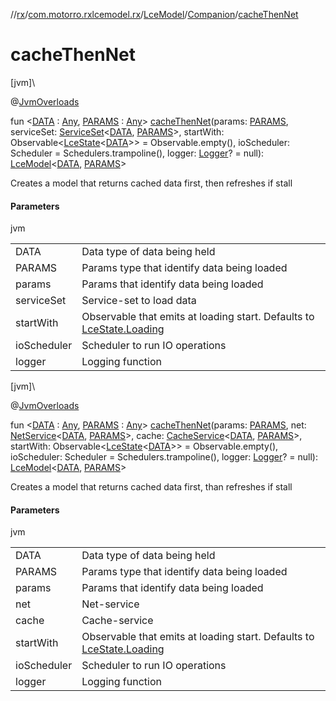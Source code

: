 //[rx](../../../../index.md)/[com.motorro.rxlcemodel.rx](../../index.md)/[LceModel](../index.md)/[Companion](index.md)/[cacheThenNet](cache-then-net.md)

# cacheThenNet

[jvm]\

@[JvmOverloads](https://kotlinlang.org/api/latest/jvm/stdlib/kotlin.jvm/-jvm-overloads/index.html)

fun &lt;[DATA](cache-then-net.md) : [Any](https://kotlinlang.org/api/latest/jvm/stdlib/kotlin/-any/index.html), [PARAMS](cache-then-net.md) : [Any](https://kotlinlang.org/api/latest/jvm/stdlib/kotlin/-any/index.html)&gt; [cacheThenNet](cache-then-net.md)(params: [PARAMS](cache-then-net.md), serviceSet: [ServiceSet](../../../com.motorro.rxlcemodel.rx.service/-service-set/index.md)&lt;[DATA](cache-then-net.md), [PARAMS](cache-then-net.md)&gt;, startWith: Observable&lt;[LceState](../../../../../lce/lce/com.motorro.rxlcemodel.lce/-lce-state/index.md)&lt;[DATA](cache-then-net.md)&gt;&gt; = Observable.empty(), ioScheduler: Scheduler = Schedulers.trampoline(), logger: [Logger](../../../../../common/com.motorro.rxlcemodel.common/-logger/index.md)? = null): [LceModel](../index.md)&lt;[DATA](cache-then-net.md), [PARAMS](cache-then-net.md)&gt;

Creates a model that returns cached data first, then refreshes if stall

#### Parameters

jvm

| | |
|---|---|
| DATA | Data type of data being held |
| PARAMS | Params type that identify data being loaded |
| params | Params that identify data being loaded |
| serviceSet | Service-set to load data |
| startWith | Observable that emits at loading start. Defaults to [LceState.Loading](../../../../../lce/lce/com.motorro.rxlcemodel.lce/-lce-state/-loading/index.md) |
| ioScheduler | Scheduler to run IO operations |
| logger | Logging function |

[jvm]\

@[JvmOverloads](https://kotlinlang.org/api/latest/jvm/stdlib/kotlin.jvm/-jvm-overloads/index.html)

fun &lt;[DATA](cache-then-net.md) : [Any](https://kotlinlang.org/api/latest/jvm/stdlib/kotlin/-any/index.html), [PARAMS](cache-then-net.md) : [Any](https://kotlinlang.org/api/latest/jvm/stdlib/kotlin/-any/index.html)&gt; [cacheThenNet](cache-then-net.md)(params: [PARAMS](cache-then-net.md), net: [NetService](../../../com.motorro.rxlcemodel.rx.service/-net-service/index.md)&lt;[DATA](cache-then-net.md), [PARAMS](cache-then-net.md)&gt;, cache: [CacheService](../../../com.motorro.rxlcemodel.rx.service/-cache-service/index.md)&lt;[DATA](cache-then-net.md), [PARAMS](cache-then-net.md)&gt;, startWith: Observable&lt;[LceState](../../../../../lce/lce/com.motorro.rxlcemodel.lce/-lce-state/index.md)&lt;[DATA](cache-then-net.md)&gt;&gt; = Observable.empty(), ioScheduler: Scheduler = Schedulers.trampoline(), logger: [Logger](../../../../../common/com.motorro.rxlcemodel.common/-logger/index.md)? = null): [LceModel](../index.md)&lt;[DATA](cache-then-net.md), [PARAMS](cache-then-net.md)&gt;

Creates a model that returns cached data first, than refreshes if stall

#### Parameters

jvm

| | |
|---|---|
| DATA | Data type of data being held |
| PARAMS | Params type that identify data being loaded |
| params | Params that identify data being loaded |
| net | Net-service |
| cache | Cache-service |
| startWith | Observable that emits at loading start. Defaults to [LceState.Loading](../../../../../lce/lce/com.motorro.rxlcemodel.lce/-lce-state/-loading/index.md) |
| ioScheduler | Scheduler to run IO operations |
| logger | Logging function |

